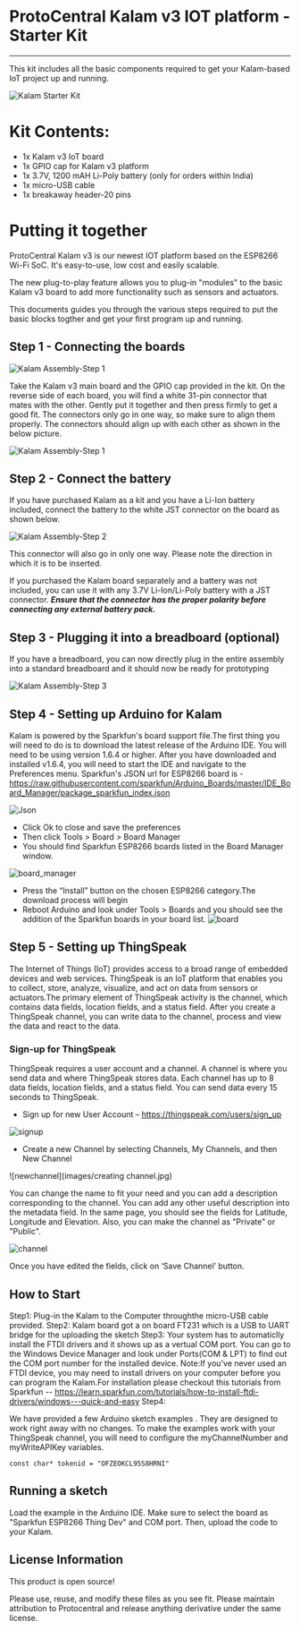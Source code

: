 # ProtoCentral Kalam v3 IOT platform - Starter Kit
------------------
This kit includes all the basic components required to get your Kalam-based IoT project up and running.

![Kalam Starter Kit](images/kalam_starterkit.jpg)

# Kit Contents:

* 1x Kalam v3 IoT board
* 1x GPIO cap for Kalam v3 platform
* 1x 3.7V, 1200 mAH Li-Poly battery (only for orders within India)
* 1x micro-USB cable
* 1x breakaway header-20 pins

# Putting it together

ProtoCentral Kalam v3 is our newest IOT platform based on the ESP8266 Wi-Fi SoC. It's easy-to-use, low cost and easily scalable. 

The new plug-to-play feature allows you to plug-in "modules" to the basic Kalam v3 board to add more functionality such as sensors and actuators.

This documents guides you through the various steps required to put the basic blocks togther and get your first program up and running.

Step 1 - Connecting the boards
--------
![Kalam Assembly-Step 1](images/kalam_assembly4.jpg)

Take the Kalam v3 main board and the GPIO cap provided in the kit. On the reverse side of each board, you will find a white 31-pin connector that mates with the other. Gently put it together and then press firmly to get a good fit. The connectors only go in one way, so make sure to align them properly. The connectors should align up with each other as shown in the below picture.

![Kalam Assembly-Step 1](images/kalam_assembly3.jpg)

Step 2 - Connect the battery
-------------------

If you have purchased Kalam as a kit and you have a Li-Ion battery included, connect the battery to the white JST connector on the board as shown below. 

![Kalam Assembly-Step 2](images/kalam_assembly5.jpg)

This connector will also go in only one way. Please note the direction in which it is to be inserted.

If you purchased the Kalam board separately and a battery was not included, you can use it with any 3.7V Li-Ion/Li-Poly battery with a JST connector. ***Ensure that the connector has the proper polarity before connecting any external battery pack.***


Step 3 - Plugging it into a breadboard (optional)
-----------------

If you have a breadboard, you can now directly plug in the entire assembly into a standard breadboard and it should now be ready for prototyping

![Kalam Assembly-Step 3](images/kalam_assembly1.jpg)


Step 4 - Setting up Arduino for Kalam
----------------------------

Kalam is powered by the Sparkfun's board support file.The first thing you will need to do is to download the latest release of the Arduino IDE. You will need to be using version 1.6.4 or higher. 
After you have downloaded and installed v1.6.4, you will need to start the IDE and navigate to the Preferences menu.
Sparkfun's  JSON url for ESP8266 board is - https://raw.githubusercontent.com/sparkfun/Arduino_Boards/master/IDE_Board_Manager/package_sparkfun_index.json

![Json](images/json.jpg)

* Click Ok to close and save the preferences
* Then click Tools > Board > Board Manager
* You should find Sparkfun ESP8266 boards listed in the Board Manager window.

 ![board_manager](images/boardmanager.png)
 
*	Press the “Install” button on the chosen ESP8266 category.The download process will begin
* Reboot Arduino and look under Tools > Boards and you should see the addition of the Sparkfun boards in your board list.
![board](images/board.png)

Step 5 - Setting up ThingSpeak
-------------------------------
The Internet of Things (IoT) provides access to a broad range of embedded devices and web services. ThingSpeak is an IoT platform that enables you to collect, store, analyze, visualize, and act on data from sensors or actuators.The primary element of ThingSpeak activity is the channel, which contains data fields, location fields, and a status field. After you create a ThingSpeak channel, you can write data to the channel, process and view the data  and react to the data.

### Sign-up for ThingSpeak

ThingSpeak requires a user account and a channel. A channel is where you send data and where ThingSpeak stores data. Each channel has up to 8 data fields, location fields, and a status field. You can send data every 15 seconds to ThingSpeak.

* Sign up for new User Account – https://thingspeak.com/users/sign_up

![signup](images/signup.jpg)

* Create a new Channel by selecting Channels, My Channels, and then New Channel

![newchannel](images/creating channel.jpg)

You can change the name to fit your need and you can add a description corresponding to the channel. You can add any other useful description into the metadata field. In the same page, you should see the fields for Latitude, Longitude and Elevation. Also, you can make the channel as "Private" or "Public".

![channel](images/channel.JPG)

Once you have edited the fields, click on ‘Save Channel’ button.

How to Start
------------
Step1: Plug-in the Kalam to the Computer throughthe micro-USB cable provided.
Step2: Kalam board got a on board FT231 which is a USB to UART bridge for the uploading the sketch
Step3: Your system has to automaticlly install the FTDI drivers and it shows up as a vertual COM port.  You can go to the Windows     Device Manager and look under Ports(COM & LPT) to find out the COM port number for the installed device.
Note:If you've never used an FTDI device, you may need to install drivers on your computer before you can program the Kalam.For installation please checkout this tutorials from Sparkfun -- https://learn.sparkfun.com/tutorials/how-to-install-ftdi-drivers/windows---quick-and-easy
Step4: 

We have provided a few Arduino sketch examples . They are designed to work right away with no changes.  To make the examples work with your ThingSpeak channel, you will need to configure the myChannelNumber and myWriteAPIKey variables.

  ```
const char* tokenid = "OFZEOKCL95S8HRNI"

  ```
Running a sketch
----------------
Load the example in the Arduino IDE. Make sure to select the board as "Sparkfun ESP8266 Thing Dev"  and COM port. Then, upload the code to your Kalam.

License Information
-------------------
This product is open source!

Please use, reuse, and modify these files as you see fit. Please maintain attribution to Protocentral and release anything derivative under the same license.
